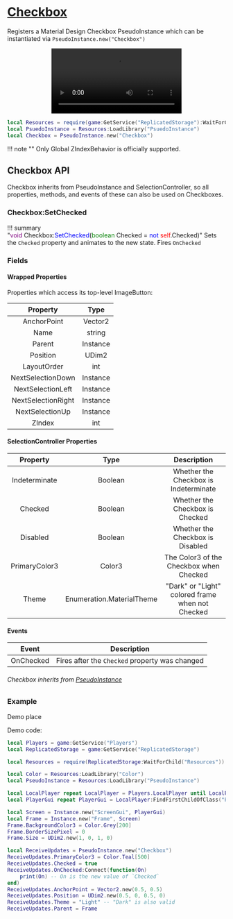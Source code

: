 # [Checkbox](https://github.com/RoStrap/RoStrapUI/blob/master/Checkbox.lua)

Registers a Material Design Checkbox PseudoInstance which can be instantiated via `PseudoInstance.new("Checkbox")`

<div align="center">
	<video autoplay loop>
	<source src="../../../assets/videos/Checkboxes.mp4" type="video/mp4">
	</source>
	</video>
</div>

```lua
local Resources = require(game:GetService("ReplicatedStorage"):WaitForChild("Resources"))
local PsuedoInstance = Resources:LoadLibrary("PsuedoInstance")
local Checkbox = PseudoInstance.new("Checkbox")
```

!!! note ""
	Only Global ZIndexBehavior is officially supported.

## Checkbox API

Checkbox inherits from PseudoInstance and SelectionController, so all properties, methods, and events of these can also be used on Checkboxes.

### Checkbox:SetChecked

!!! summary "<span style="color:purple;">void</span>&nbsp;Checkbox&colon;<span style="color:blue;">SetChecked</span>&lpar;<span style="color:green;">boolean</span>&nbsp;Checked&nbsp;&equals;&nbsp;<span style="color:blue;">not</span>&nbsp;<span style="color:red;">self</span>&period;Checked&rpar;"
Sets the `Checked` property and animates to the new state. Fires `OnChecked`

### Fields

#### Wrapped Properties

Properties which access its top-level ImageButton:

|      Property      |   Type   |
| :----------------: | :------: |
|    AnchorPoint     | Vector2  |
|        Name        |  string  |
|       Parent       | Instance |
|      Position      |  UDim2   |
|    LayoutOrder     |   int    |
| NextSelectionDown  | Instance |
| NextSelectionLeft  | Instance |
| NextSelectionRight | Instance |
|  NextSelectionUp   | Instance |
|       ZIndex       |   int    |

#### SelectionController Properties

|   Property    |           Type            |                   Description                    |
| :-----------: | :-----------------------: | :----------------------------------------------: |
| Indeterminate |          Boolean          |      Whether the Checkbox is Indeterminate       |
|    Checked    |          Boolean          |         Whether the Checkbox is Checked          |
|   Disabled    |          Boolean          |         Whether the Checkbox is Disabled         |
| PrimaryColor3 |          Color3           |     The Color3 of the Checkbox when Checked      |
|     Theme     | Enumeration.MaterialTheme | "Dark" or "Light" colored frame when not Checked |

#### Events

|   Event   |                  Description                   |
| :-------: | :--------------------------------------------: |
| OnChecked | Fires after the `Checked` property was changed |

###### Checkbox inherits from [PseudoInstance](https://rostrap.github.io/Libraries/Classes/PseudoInstance/#pseudoinstance-api)

### Example

Demo place

Demo code:

```lua
local Players = game:GetService("Players")
local ReplicatedStorage = game:GetService("ReplicatedStorage")

local Resources = require(ReplicatedStorage:WaitForChild("Resources"))

local Color = Resources:LoadLibrary("Color")
local PseudoInstance = Resources:LoadLibrary("PseudoInstance")

local LocalPlayer repeat LocalPlayer = Players.LocalPlayer until LocalPlayer or not wait()
local PlayerGui repeat PlayerGui = LocalPlayer:FindFirstChildOfClass("PlayerGui") until PlayerGui or not wait()

local Screen = Instance.new("ScreenGui", PlayerGui)
local Frame = Instance.new("Frame", Screen)
Frame.BackgroundColor3 = Color.Grey[200]
Frame.BorderSizePixel = 0
Frame.Size = UDim2.new(1, 0, 1, 0)

local ReceiveUpdates = PseudoInstance.new("Checkbox")
ReceiveUpdates.PrimaryColor3 = Color.Teal[500]
ReceiveUpdates.Checked = true
ReceiveUpdates.OnChecked:Connect(function(On)
	print(On) -- On is the new value of `Checked`
end)
ReceiveUpdates.AnchorPoint = Vector2.new(0.5, 0.5)
ReceiveUpdates.Position = UDim2.new(0.5, 0, 0.5, 0)
ReceiveUpdates.Theme = "Light" -- "Dark" is also valid
ReceiveUpdates.Parent = Frame
```
